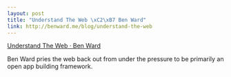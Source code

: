 ```yaml
--- 
layout: post
title: "Understand The Web \xC2\xB7 Ben Ward"
link: http://benward.me/blog/understand-the-web
---
```

<a href="http://benward.me/blog/understand-the-web">Understand The
Web · Ben Ward</a>

<p>Ben Ward pries the web back out from under the pressure to be
primarily an open app building framework.</p>
